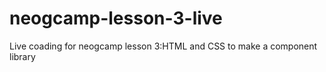 # neogcamp-lesson-3-live
Live coading for neogcamp lesson 3:HTML and CSS to make a component library
